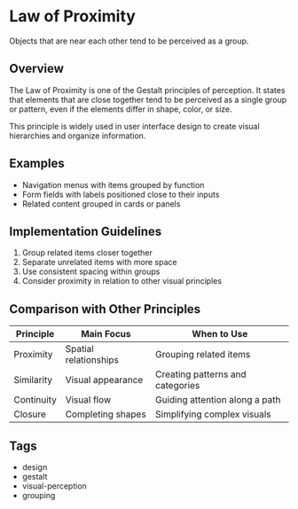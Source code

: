 # Law of Proximity

Objects that are near each other tend to be perceived as a group.

## Overview

The Law of Proximity is one of the Gestalt principles of perception. It states that elements that are close together tend to be perceived as a single group or pattern, even if the elements differ in shape, color, or size.

This principle is widely used in user interface design to create visual hierarchies and organize information.

## Examples

* Navigation menus with items grouped by function
* Form fields with labels positioned close to their inputs
* Related content grouped in cards or panels

## Implementation Guidelines

1. Group related items closer together
2. Separate unrelated items with more space
3. Use consistent spacing within groups
4. Consider proximity in relation to other visual principles

## Comparison with Other Principles

| Principle | Main Focus | When to Use |
| --------- | ---------- | ----------- |
| Proximity | Spatial relationships | Grouping related items |
| Similarity | Visual appearance | Creating patterns and categories |
| Continuity | Visual flow | Guiding attention along a path |
| Closure | Completing shapes | Simplifying complex visuals |

## Tags
* design
* gestalt
* visual-perception
* grouping
